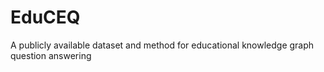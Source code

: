 # EduCEQ
A publicly available dataset and method for educational knowledge graph question answering
